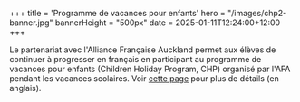 +++
title = 'Programme de vacances pour enfants'
hero = "/images/chp2-banner.jpg"
bannerHeight = "500px"
date = 2025-01-11T12:24:00+12:00
+++

Le partenariat avec l'Alliance Française Auckland permet aux élèves de continuer à progresser en français en participant au programme de vacances pour enfants (Children Holiday Program, CHP) organisé par l'AFA pendant les vacances scolaires. Voir [cette page](https://www.alliance-francaise.co.nz/learn-french/kids-and-teenagers/children-holiday-program/) pour plus de détails (en anglais).
